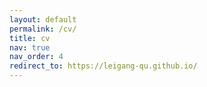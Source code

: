 ```yaml
---
layout: default
permalink: /cv/
title: cv
nav: true
nav_order: 4
redirect_to: https://leigang-qu.github.io/
---
```

<!-- ---
layout: cv
permalink: /cv/
title: cv
nav: true
nav_order: 5
cv_pdf: example_pdf.pdf
description: This is a description of the page. You can modify it in '_pages/cv.md'. You can also change or remove the top pdf download button.
toc:
  sidebar: left
--- -->
